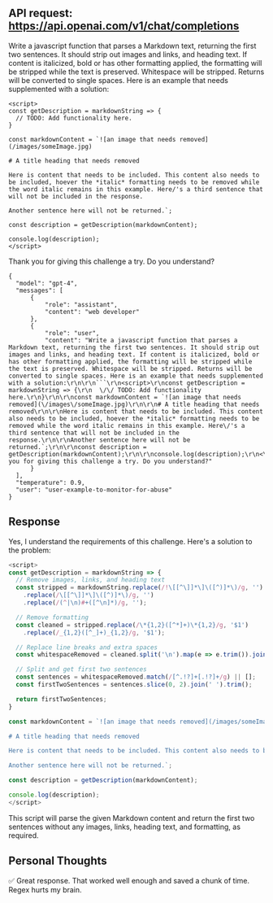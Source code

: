 ## API request: https://api.openai.com/v1/chat/completions

Write a javascript function that parses a Markdown text, returning the first two sentences. It should strip out images and links, and heading text. If content is italicized, bold or has other formatting applied, the formatting will be stripped while the text is preserved. Whitespace will be stripped. Returns will be converted to single spaces. Here is an example that needs supplemented with a solution:

```
<script>
const getDescription = markdownString => {
  // TODO: Add functionality here.
}

const markdownContent = `![an image that needs removed](/images/someImage.jpg)

# A title heading that needs removed

Here is content that needs to be included. This content also needs to be included, hoever the *italic* formatting needs to be removed while the word italic remains in this example. Here/'s a third sentence that will not be included in the response.

Another sentence here will not be returned.`;

const description = getDescription(markdownContent);

console.log(description);
</script>
```

Thank you for giving this challenge a try. Do you understand?

```
{
  "model": "gpt-4",
  "messages": [
      {
          "role": "assistant",
          "content": "web developer"
      },
      {
          "role": "user",
          "content": "Write a javascript function that parses a Markdown text, returning the first two sentences. It should strip out images and links, and heading text. If content is italicized, bold or has other formatting applied, the formatting will be stripped while the text is preserved. Whitespace will be stripped. Returns will be converted to single spaces. Here is an example that needs supplemented with a solution:\r\n\r\n```\r\n<script>\r\nconst getDescription = markdownString => {\r\n  \/\/ TODO: Add functionality here.\r\n}\r\n\r\nconst markdownContent = `![an image that needs removed](\/images\/someImage.jpg)\r\n\r\n# A title heading that needs removed\r\n\r\nHere is content that needs to be included. This content also needs to be included, hoever the *italic* formatting needs to be removed while the word italic remains in this example. Here\/'s a third sentence that will not be included in the response.\r\n\r\nAnother sentence here will not be returned.`;\r\n\r\nconst description = getDescription(markdownContent);\r\n\r\nconsole.log(description);\r\n<\/script>\r\n```\r\n\r\nThank you for giving this challenge a try. Do you understand?"
      }
  ],
  "temperature": 0.9,
  "user": "user-example-to-monitor-for-abuse"
}
```

## Response

Yes, I understand the requirements of this challenge. Here's a solution to the problem:

```javascript
<script>
const getDescription = markdownString => {
  // Remove images, links, and heading text
  const stripped = markdownString.replace(/!\[[^\]]*\]\([^)]*\)/g, '')
    .replace(/\[[^\]]*\]\([^)]*\)/g, '')
    .replace(/(^|\n)#+([^\n]*)/g, '');

  // Remove formatting
  const cleaned = stripped.replace(/\*{1,2}([^*]+)\*{1,2}/g, '$1')
    .replace(/_{1,2}([^_]+)_{1,2}/g, '$1');

  // Replace line breaks and extra spaces
  const whitespaceRemoved = cleaned.split('\n').map(e => e.trim()).join(' ');

  // Split and get first two sentences
  const sentences = whitespaceRemoved.match(/[^.!?]+[.!?]+/g) || [];
  const firstTwoSentences = sentences.slice(0, 2).join(' ').trim();

  return firstTwoSentences;
}

const markdownContent = `![an image that needs removed](/images/someImage.jpg)

# A title heading that needs removed

Here is content that needs to be included. This content also needs to be included, however the *italic* formatting needs to be removed while the word italic remains in this example. Here/'s a third sentence that will not be included in the response.

Another sentence here will not be returned.`;

const description = getDescription(markdownContent);

console.log(description);
</script>
```

This script will parse the given Markdown content and return the first two sentences without any images, links, heading text, and formatting, as required.

## Personal Thoughts

✅ Great response. That worked well enough and saved a chunk of time. Regex hurts my brain.